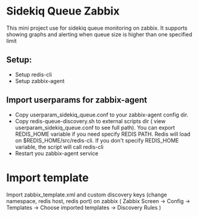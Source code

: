 # Sidekiq Queue Zabbix
This mini project use for sidekiq queue monitoring on zabbix. It supports showing graphs and alerting when queue size is higher than one specified limit

## Setup:
 - Setup redis-cli
 - Setup zabbix-agent

## Import userparams for zabbix-agent

 - Copy userparam_sidekiq_queue.conf to your zabbix-agent config dir.
 - Copy redis-queue-discovery.sh to external scripts dir ( view userparam_sidekiq_queue.conf to see full path). You can export REDIS_HOME variable if you need specify REDIS PATH. Redis will load on $REDIS_HOME/src/redis-cli. If you don't specify REDIS_HOME variable, the script will call redis-cli 
 - Restart you zabbix-agent service

#  Import template
Import zabbix_template.xml and custom discovery keys (change namespace, redis host, redis port) on zabbix ( Zabbix Screen -> Config -> Templates -> Choose imported templates -> Discovery Rules )
